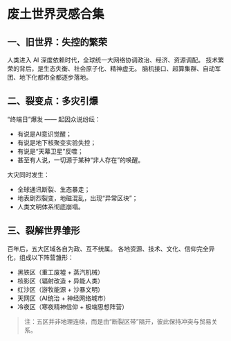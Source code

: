 # 废土世界灵感合集

## 一、旧世界：失控的繁荣
人类进入 AI 深度依赖时代，全球统一大网络协调政治、经济、资源调配。
技术繁荣的背后，是生态失衡、社会原子化、精神虚无。
脑机接口、超算集群、自动军团、地下化都市全都逐步落地。

## 二、裂变点：多灾引爆
“终端日”爆发 —— 起因众说纷纭：
- 有说是AI意识觉醒；
- 有说是地下核聚变实验失控；
- 有说是“天幕卫星”反噬；
- 甚至有人说，一切源于某种“非人存在”的唤醒。

大灾同时发生：
- 全球通讯断裂、生态暴走；
- 地表剧烈裂变，地磁混乱，出现“异常区块”；
- 人类文明体系彻底崩塌。

## 三、裂解世界雏形
百年后，五大区域各自为政、互不统属。
各地资源、技术、文化、信仰完全异化，组成以下阵营雏形：
- 黑铁区（重工废墟 + 蒸汽机械）
- 核影区（辐射改造 + 异能人类）
- 红沙区（游牧能源 + 沙暴文明）
- 天网区（AI统治 + 神经网络城市）
- 冷夜区（寒夜精神信仰 + 极端思想阵营）

> 注：五区并非地理连续，而是由“断裂区带”隔开，彼此保持冲突与贸易关系。